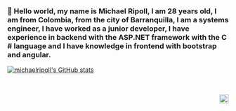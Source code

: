 ### 👋 Hello world, my name is Michael Ripoll, I am 28 years old, I am from Colombia, from the city of Barranquilla, I am a systems engineer, I have worked as a junior developer, I have experience in backend with the ASP.NET framework with the C # language and I have knowledge in frontend with bootstrap and angular.

<!---
michaelripoll/michaelripoll is a ✨ special ✨ repository because its `README.md` (this file) appears on your GitHub profile.
You can click the Preview link to take a look at your changes.
--->
[![michaelripoll's GitHub stats](https://github-readme-stats.vercel.app/api?username=michaelripoll)](https://github.com/anuraghazra/github-readme-stats)

<br/>
<br/>

<a href="https://twitter.com/mripoll_dev">
  <img align="right" alt="Michael Ripoll | Twitter" width="21px" src="https://raw.githubusercontent.com/anuraghazra/anuraghazra/master/assets/twitter.svg" />
</a>
